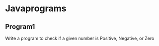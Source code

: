 # Javaprograms
## Program1
Write a program to check if a given number is Positive, Negative, or Zero
